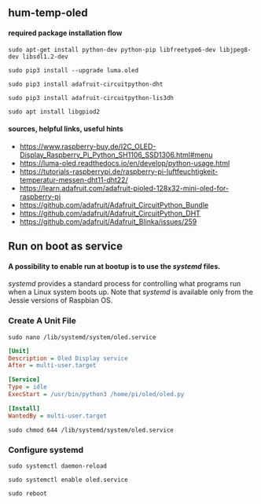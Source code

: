 ## hum-temp-oled
#### required package installation flow
`sudo apt-get install python-dev python-pip libfreetype6-dev libjpeg8-dev libsdl1.2-dev`

`sudo pip3 install --upgrade luma.oled`

`sudo pip3 install adafruit-circuitpython-dht`

`sudo pip3 install adafruit-circuitpython-lis3dh`

`sudo apt install libgpiod2`


#### sources, helpful links, useful hints

- https://www.raspberry-buy.de/I2C_OLED-Display_Raspberry_Pi_Python_SH1106_SSD1306.html#menu
- https://luma-oled.readthedocs.io/en/develop/python-usage.html
- https://tutorials-raspberrypi.de/raspberry-pi-luftfeuchtigkeit-temperatur-messen-dht11-dht22/
- https://learn.adafruit.com/adafruit-pioled-128x32-mini-oled-for-raspberry-pi
- https://github.com/adafruit/Adafruit_CircuitPython_Bundle
- https://github.com/adafruit/Adafruit_CircuitPython_DHT
- https://github.com/adafruit/Adafruit_Blinka/issues/259

## Run on boot as service
#### A possibility to enable run at bootup is to use the _systemd_ files.
_systemd_ provides a standard process for controlling what programs run when a Linux system boots up. Note that _systemd_ is available only from the Jessie versions of Raspbian OS.

### Create A Unit File

`sudo nano /lib/systemd/system/oled.service`

```ini
[Unit]
Description = Oled Display service
After = multi-user.target

[Service]
Type = idle
ExecStart = /usr/bin/python3 /home/pi/oled/oled.py

[Install]
WantedBy = multi-user.target
```

`sudo chmod 644 /lib/systemd/system/oled.service`

### Configure systemd

`sudo systemctl daemon-reload`

`sudo systemctl enable oled.service`

`sudo reboot`
